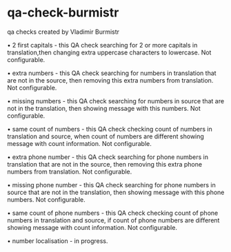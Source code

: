 # qa-check-burmistr
qa checks created by Vladimir Burmistr

• 2 first capitals - this QA check searching for 2 or more capitals in translation,then changing extra uppercase characters to lowercase. Not configurable.

• extra numbers - this QA check searching for numbers in translation that are not in the source, then removing this extra numbers from translation. Not configurable.

• missing numbers - this QA check searching for numbers in source that are not in the translation, then showing message with this numbers. Not configurable.

• same count of numbers - this QA check checking count of numbers in translation and source, when count of numbers are different showing message with count information. Not configurable.

• extra phone number - this QA check searching for phone numbers in translation that are not in the source, then removing this extra phone numbers from translation. Not configurable.

• missing phone number - this QA check searching for phone numbers in source that are not in the translation, then showing message with this phone numbers. Not configurable.

• same count of phone numbers - this QA check checking count of phone numbers in translation and source, if count of phone numbers are different showing message with count information. Not configurable.

• number localisation - in progress.
